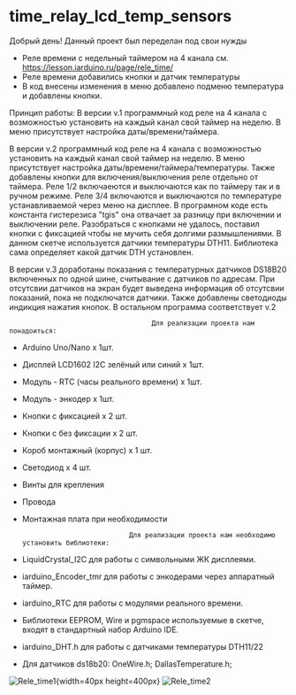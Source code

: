 # time_relay_lсd_temp_sensors
Добрый день! Данный проект был переделан под свои нужды
 - Реле времени с недельный таймером на 4 канала см. https://lesson.iarduino.ru/page/rele_time/
 - Реле времени добавились кнопки и датчик температуры
 - В код внесены изменения в меню добавлено подменю температура и добавлены кнопки.
 
 Принцип работы:
 В версии v.1 программный код реле на 4 канала с возможностью установить на каждый канал свой таймер на неделю. В меню присутствует настройка даты/времени/таймера.
 
 В версии v.2 программный код реле на 4 канала с возможностью установить на каждый канал свой таймер на неделю. В меню присутствует настройка даты/времени/таймера/температуры. Также добавлены кнопки для включения/выключения реле отдельно от таймера.
Реле 1/2 включаеются и выключаются как по таймеру так и в ручном режиме.
Реле 3/4 включаются и выключаются по температуре устанавливаемой через меню на дисплее. В програмном коде есть константа гистерезиса "tgis" она отвачает за разницу при включении и выключении реле. Разобраться с кнопками не удалось, поставил кнопки с фиксацией чтобы не мучить себя долгими размышлениями.
В данном скетче используется датчики температуры DTH11. Библиотека сама определяет какой датчик DTH установлен.

 В версии v.3 доработаны показания с температурных датчиков DS18B20 включенных по одной шине, считывание с датчиков по адресам.
При отсутсвии датчиков на экран будет выведена информация об отсутсвии показаний, пока не подключатся датчики. Также добавлены светодиоды индикция нажатия кнопок. В остальном программа соответствует v.2

 
                                        Для реализации проекта нам понадоиться:               
- Arduino Uno/Nano х 1шт.
- Дисплей LCD1602 I2C зелёный или синий x 1шт.
- Модуль - RTC (часы реального времени) x 1шт.
- Модуль - энкодер x 1шт.
- Кнопки с фиксацией х 2 шт.
- Кнопки с без фиксации х 2 шт.
- Короб монтажный (корпус) х 1 шт.
- Светодиод х 4 шт.
- Винты для крепления 
- Провода
- Монтажная плата при необходимости

                                 Для реализации проекта нам необходимо установить библиотеки:
- LiquidCrystal_I2C для работы с символьными ЖК дисплеями.
- iarduino_Encoder_tmr для работы с энкодерами через аппаратный таймер.
- iarduino_RTC для работы с модулями реального времени.
- Библиотеки EEPROM, Wire и pgmspace используемые в скетче, входят в стандартный набор Arduino IDE.
- iarduino_DHT.h для работы с датчиками температуры DTH11/22
- Для датчиков ds18b20:
    OneWire.h;
    DallasTemperature.h;

![Rele_time1](https://user-images.githubusercontent.com/53909744/65403366-f933ab00-dddb-11e9-86f3-c06854cff5cc.jpg){width=40px height=400px}
![Rele_time2](https://user-images.githubusercontent.com/53909744/65403343-d86b5580-dddb-11e9-914a-eb643e125bca.jpg)
